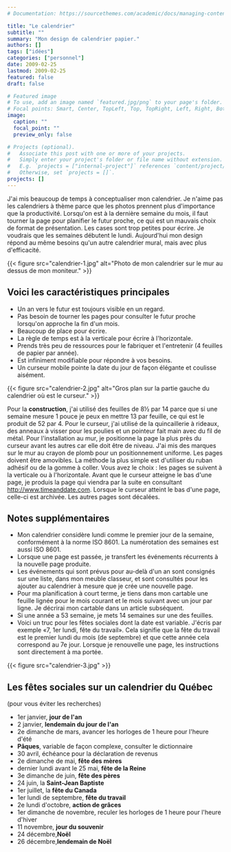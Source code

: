 ```yaml
---
# Documentation: https://sourcethemes.com/academic/docs/managing-content/

title: "Le calendrier"
subtitle: ""
summary: "Mon design de calendrier papier."
authors: []
tags: ["idées"]
categories: ["personnel"]
date: 2009-02-25
lastmod: 2009-02-25
featured: false
draft: false

# Featured image
# To use, add an image named `featured.jpg/png` to your page's folder.
# Focal points: Smart, Center, TopLeft, Top, TopRight, Left, Right, BottomLeft, Bottom, BottomRight.
image:
  caption: ""
  focal_point: ""
  preview_only: false

# Projects (optional).
#   Associate this post with one or more of your projects.
#   Simply enter your project's folder or file name without extension.
#   E.g. `projects = ["internal-project"]` references `content/project/deep-learning/index.md`.
#   Otherwise, set `projects = []`.
projects: []
---
```


J'ai mis beaucoup de temps à conceptualiser mon calendrier. Je n'aime
pas les calendriers à thème parce que les photos prennent plus
d'importance que la productivité. Lorsqu'on est à la dernière semaine
du mois, il faut tourner la page pour planifier le futur proche, ce
qui est un mauvais choix de format de présentation. Les cases sont
trop petites pour écrire. Je voudrais que les semaines débutent le
lundi. Aujourd'hui mon design répond au même besoins qu'un autre
calendrier mural, mais avec plus d'efficacité.

{{< figure src="calendrier-1.jpg" alt="Photo de mon calendrier sur le mur au dessus de mon moniteur." >}}

## Voici les caractéristiques principales

* Un an vers le futur est toujours visible en un regard.
* Pas besoin de tourner les pages pour consulter le futur proche lorsqu'on approche la fin d'un mois.
* Beaucoup de place pour écrire.
* La règle de temps est à la verticale pour écrire à l'horizontale.
* Prends très peu de ressources pour le fabriquer et l'entretenir (4 feuilles de papier par année).
* Est infiniment modifiable pour répondre à vos besoins.
* Un curseur mobile pointe la date du jour de façon élégante et coulisse aisément.

{{< figure src="calendrier-2.jpg" alt="Gros plan sur la partie gauche du calendrier où est le curseur." >}}

Pour la **construction**, j'ai utilisé des feuilles de 8½ par
14 parce que si une semaine mesure 1 pouce je peux en mettre 13 par
feuille, ce qui est le produit de 52 par 4. Pour le curseur, j'ai
utilisé de la quincaillerie à rideaux, des anneaux à visser pour
les poulies et un pointeur fait main avec du fil de métal. Pour
l'installation au mur, je positionne la page la plus près du
curseur avant les autres car elle doit être de niveau. J'ai mis
des marques sur le mur au crayon de plomb pour un positionnement
uniforme. Les pages doivent être amovibles. La méthode la
plus simple est d'utiliser du ruban adhésif ou de la gomme à
coller. Vous avez le choix : les pages se suivent à la verticale
ou à l'horizontale. Avant que le curseur atteigne le bas d'une
page, je produis la page qui viendra par la suite en consultant <a
href="http://www.timeanddate.com/">http://www.timeanddate.com</a>.
Lorsque le curseur atteint le bas d'une page, celle-ci est
archivée. Les autres pages sont décalées.

## Notes supplémentaires

* Mon calendrier considère lundi comme le premier jour de la semaine,
    conformément à la norme ISO 8601. La numérotation des semaines est
    aussi ISO 8601.
* Lorsque une page est passée, je transfert les événements
    récurrents à la nouvelle page produite.
* Les événements qui sont prévus pour au-delà d'un an sont
    consignés sur une liste, dans mon meuble classeur, et sont consultés
    pour les ajouter au calendrier à mesure que je crée une nouvelle
    page.
* Pour ma planification à court terme, je tiens dans mon cartable une
    feuille lignée pour le mois courant et le mois suivant avec un jour par
    ligne. Je décrirai mon cartable dans un article subséquent.
* Si une année a 53 semaine, je mets 14 semaines sur une des feuilles.
* Voici un truc pour les fêtes sociales dont la date est
    variable. J'écris par exemple «7, 1er lundi, fête du travail». Cela
    signifie que la fête du travail est le premier lundi du mois (de
    septembre) et que cette année cela correspond au 7e jour. Lorsque
    je renouvelle une page, les instructions sont directement à ma
    portée.

{{< figure src="calendrier-3.jpg" >}}

## Les fêtes sociales sur un calendrier du Québec

(pour vous éviter les recherches)

* 1er janvier, **jour de l'an**
* 2 janvier, **lendemain du jour de l'an**
* 2e dimanche de mars, avancer les horloges de 1 heure pour l'heure d'été
* **Pâques**, variable de façon complexe, consulter le dictionnaire
* 30 avril, échéance pour la déclaration de revenus
* 2e dimanche de mai, **fête des mères**
* dernier lundi avant le 25 mai, **fête de la Reine**
* 3e dimanche de juin, **fête des pères**
* 24 juin, la **Saint-Jean Baptiste**
* 1er juillet, la **fête du Canada**
* 1er lundi de septembre, **fête du travail**
* 2e lundi d'octobre, **action de grâces**
* 1er dimanche de novembre, reculer les horloges de 1 heure pour l'heure d'hiver
* 11 novembre, **jour du souvenir**
* 24 décembre,**Noël**
* 26 décembre,**lendemain de Noël**

